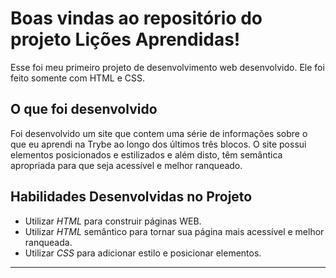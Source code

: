 # Boas vindas ao repositório do projeto Lições Aprendidas!

Esse foi meu primeiro projeto de desenvolvimento web desenvolvido.
Ele foi feito somente com HTML e CSS.


## O que foi desenvolvido

Foi desenvolvido um site que contem uma série de informações sobre o que eu aprendi na Trybe ao longo dos últimos três blocos. O site possui elementos posicionados e estilizados e além disto, têm semântica apropriada para que seja acessível e melhor ranqueado.


## Habilidades Desenvolvidas no Projeto

* Utilizar _HTML_ para construir páginas WEB.
* Utilizar _HTML_ semântico para tornar sua página mais acessível e melhor ranqueada.
* Utilizar _CSS_ para adicionar estilo e posicionar elementos.

---
